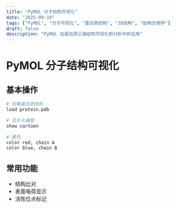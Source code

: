```yaml
---
title: "PyMOL 分子结构可视化"
date: "2025-09-19"
tags: ["PyMOL", "分子可视化", "蛋白质结构", "3D结构", "结构生物学"]
draft: false
description: "PyMOL 在蛋白质三维结构可视化和分析中的应用"
---
```


# PyMOL 分子结构可视化

## 基本操作

```python
# 加载蛋白质结构
load protein.pdb

# 显示卡通图
show cartoon

# 着色
color red, chain A
color blue, chain B
```

## 常用功能

- 结构比对
- 表面电荷显示
- 活性位点标记